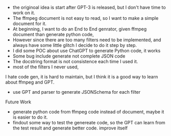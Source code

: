 - the originoal idea is start after GPT-3 is released, but I don't have time to work on it.
- The ffmpeg document is not easy to read, so I want to make a simple document for it.
- At beginning, I want to do an End to End genrator, given ffmpeg document than generate python code,
- However since there are too many filters need to be implemented, and always have some little glitch I decide to do it step by step.
- I did some POC about use ChatGPT to generate Python code, it works
- Some bug include generate not complete JSON code
- The docstring format is not consistence each time I used it.
- most of the filters I never used,

I hate code gen, it is hard to maintain, but I think it is a good way to learn about ffmpeg and GPT.
- use GPT and parser to generate JSONSchema for each filter


Future Work
- generate python code from ffmpeg code instead of document, maybe it is easier to do it.
- findout some way to test the genereate code, so the GPT can learn from the test result and generate better code. improve itself

